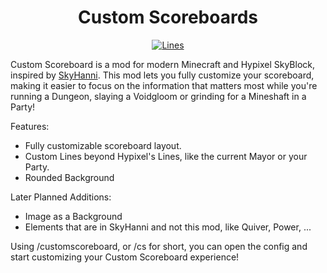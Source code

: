 <h1 align="center">Custom Scoreboards</h1>

<p align="center">
  <a href="https://modrinth.com/mod/skyblock-custom-scoreboard" target="_blank">
    <img alt="Lines" src="https://img.shields.io/modrinth/dt/skyblock-custom-scoreboard?color=%23007EA7&label=Modrinth Downloads&style=for-the-badge" />
  </a>
</p>

Custom Scoreboard is a mod for modern Minecraft and Hypixel SkyBlock, inspired by [SkyHanni](https://modrinth.com/mod/skyhanni).
This mod lets you fully customize your scoreboard, making it easier to focus on the information that matters most while you're running a
Dungeon, slaying a Voidgloom or grinding for a Mineshaft in a Party!

Features:

- Fully customizable scoreboard layout.
- Custom Lines beyond Hypixel's Lines, like the current Mayor or your Party.
- Rounded Background

Later Planned Additions:

- Image as a Background
- Elements that are in SkyHanni and not this mod, like Quiver, Power, ...

Using /customscoreboard, or /cs for short, you can open the config and start customizing your Custom Scoreboard experience!
